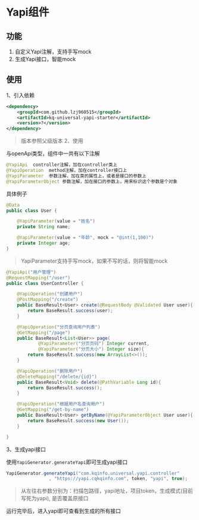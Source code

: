 # Yapi组件
## 功能
1. 自定义Yapi注解，支持手写mock
1. 生成Yapi接口，智能mock
## 使用
1、引入依赖

```xml
<dependency>
    <groupId>com.github.lzj960515</groupId>
    <artifactId>kq-universal-yapi-starter</artifactId>
    <version>?</version>
</dependency>
```
> 版本参照父级版本
2、使用

与openApi类型，组件中一共有以下注解

```java
@YapiApi  controller注解，加在controller类上
@YapiOperation  method注解，加在controller接口上
@YapiParameter	参数注解，加在类的属性上，或者是接口的参数上
@YapiParameterObject 参数注解，加在接口的参数上，用来标识这个参数是个对象
```

具体例子

```java
@Data
public class User {

    @YapiParameter(value = "姓名")
    private String name;

    @YapiParameter(value = "年龄", mock = "@int(1,100)")
    private Integer age;
}
```

> YapiParameter支持手写mock，如果不写的话，则将智能mock

```java
@YapiApi("用户管理")
@RequestMapping("/user")
public class UserController {

    @YapiOperation("创建用户")
    @PostMapping("/create")
    public BaseResult<User> create(@RequestBody @Validated User user){
        return BaseResult.success(user);
    }

    @YapiOperation("分页查询用户列表")
    @GetMapping("/page")
    public BaseResult<List<User>> page(
            @YapiParameter("分页页码") Integer current,
            @YapiParameter("分页大小") Integer size){
        return BaseResult.success(new ArrayList<>());
    }

    @YapiOperation("删除用户")
    @DeleteMapping("/delete/{id}")
    public BaseResult<Void> delete(@PathVariable Long id){
        return BaseResult.success();
    }

    @YapiOperation("根据用户名查询用户")
    @GetMapping("/get-by-name")
    public BaseResult<User> getByName(@YapiParameterObject User user){
        return BaseResult.success(new User());
    }

}
```

3、生成yapi接口

使用`YapiGenerator.generateYapi`即可生成yapi接口

```java
YapiGenerator.generateYapi("com.kqinfo.universal.yapi.controller"
                , "https://yapi.cqkqinfo.com", token, "yapi", true);
```

> 从左往右参数分别为：扫描包路径，yapi地址，项目token，生成模式(目前写死为yapi), 是否覆盖原接口

运行完毕后，进入yapi即可查看到生成的所有接口




